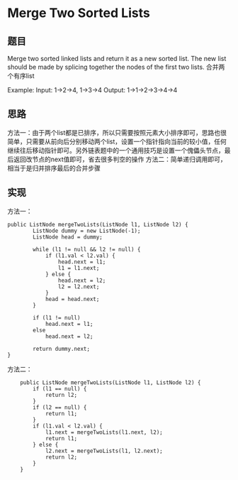 # Merge Two Sorted Lists

## 题目
Merge two sorted linked lists and return it as a new sorted list. The new list should be made by splicing together the nodes of the first two lists.
合并两个有序list

Example:
Input: 1->2->4, 1->3->4
Output: 1->1->2->3->4->4

## 思路
方法一：由于两个list都是已排序，所以只需要按照元素大小排序即可，思路也很简单，只需要从前向后分别移动两个list，设置一个指针指向当前的较小值，任何继续往后移动指针即可。另外链表题中的一个通用技巧是设置一个傀儡头节点，最后返回改节点的next值即可，省去很多判空的操作
方法二：简单递归调用即可，相当于是归并排序最后的合并步骤

## 实现
方法一：
```
public ListNode mergeTwoLists(ListNode l1, ListNode l2) {
        ListNode dummy = new ListNode(-1);
        ListNode head = dummy;
        
        while (l1 != null && l2 != null) {
            if (l1.val < l2.val) {
                head.next = l1;
                l1 = l1.next;
            } else {
                head.next = l2;
                l2 = l2.next;
            }
            head = head.next;
        }
        
        if (l1 != null)
            head.next = l1;
        else 
            head.next = l2;
        
        return dummy.next;
}
```

方法二：
```
	public ListNode mergeTwoLists(ListNode l1, ListNode l2) {
		if (l1 == null) {
			return l2;
		}
		if (l2 == null) {
			return l1;
		}
		if (l1.val < l2.val) {
			l1.next = mergeTwoLists(l1.next, l2);
			return l1;
		} else {
			l2.next = mergeTwoLists(l1, l2.next);
			return l2;
		}
	}
```